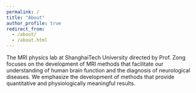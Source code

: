 ```yaml
---
permalink: /
title: "About"
author_profile: true
redirect_from:
  - /about/
  - /about.html
---
```


The MRI physics lab at ShanghaiTech University directed by Prof. Zong focuses on the development of MRI methods 
that facilitate our understanding of human brain function and the diagnosis of neurological diseases. 
We emphasize the development of methods that provide quantitative and physiologically meaningful results.  





